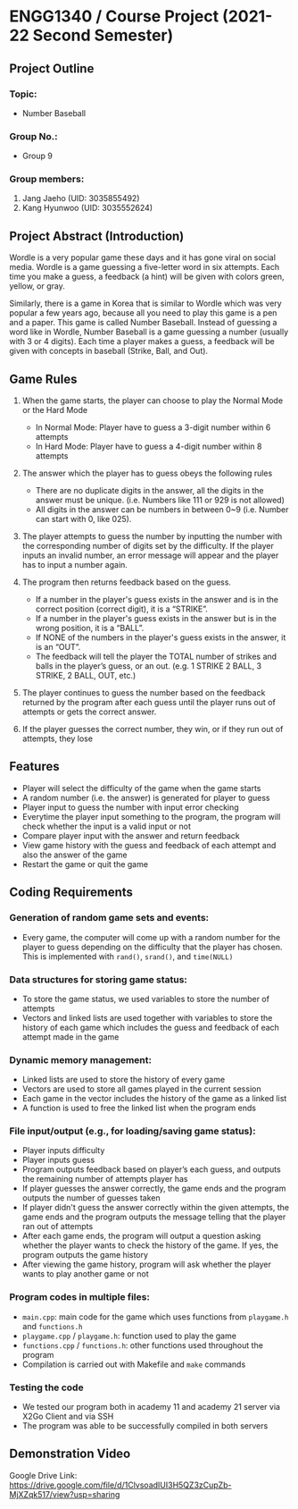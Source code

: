 # ENGG1340 / Course Project (2021-22 Second Semester)
## Project Outline
### Topic:
- Number Baseball
### Group No.:
- Group 9
### Group members:
1. Jang Jaeho (UID: 3035855492)
2. Kang Hyunwoo (UID: 3035552624)


## Project Abstract (Introduction)
Wordle is a very popular game these days and it has gone viral on social media. Wordle is a game guessing a five-letter word in six attempts. Each time you make a guess, a feedback (a hint) will be given with colors green, yellow, or gray.

Similarly, there is a game in Korea that is similar to Wordle which was very popular a few years ago, because all you need to play this game is a pen and a paper. This game is called Number Baseball. Instead of guessing a word like in Wordle, Number Baseball is a game guessing a number (usually with 3 or 4 digits). Each time a player makes a guess, a feedback will be given with concepts in baseball (Strike, Ball, and Out).


## Game Rules
1. When the game starts, the player can choose to play the Normal Mode or the Hard Mode
    - In Normal Mode: Player have to guess a 3-digit number within 6 attempts
    - In Hard Mode: Player have to guess a 4-digit number within 8 attempts

2. The answer which the player has to guess obeys the following rules
	- There are no duplicate digits in the answer, all the digits in the answer must be unique. (i.e. Numbers like 111 or 929 is not allowed)
	- All digits in the answer can be numbers in between 0~9 (i.e. Number can start with 0, like 025).

3. The player attempts to guess the number by inputting the number with the corresponding number of digits set by the difficulty. If the player inputs an invalid number, an error message will appear and the player has to input a number again.

4. The program then returns feedback based on the guess.
	- If a number in the player's guess exists in the answer and is in the correct position (correct digit), it is a “STRIKE”.
	- If a number in the player's guess exists in the answer but is in the wrong position, it is a “BALL”.
	- If NONE of the numbers in the player's guess exists in the answer, it is an “OUT”.
	- The feedback will tell the player the TOTAL number of strikes and balls in the player’s guess, or an out. (e.g. 1 STRIKE 2 BALL, 3 STRIKE, 2 BALL, OUT, etc.)


5. The player continues to guess the number based on the feedback returned by the program after each guess until the player runs out of attempts or gets the correct answer.

6. If the player guesses the correct number, they win, or if they run out of attempts, they lose

## Features
- Player will select the difficulty of the game when the game starts
- A random number (i.e. the answer) is generated for player to guess
- Player input to guess the number with input error checking
- Everytime the player input something to the program, the program will check whether the input is a valid input or not
- Compare player input with the answer and return feedback
- View game history with the guess and feedback of each attempt and also the answer of the game
- Restart the game or quit the game


## Coding Requirements
### Generation of random game sets and events:
- Every game, the computer will come up with a random number for the player to guess depending on the difficulty that the player has chosen. This is implemented with `rand()`, `srand()`, and `time(NULL)`

### Data structures for storing game status:
- To store the game status, we used variables to store the number of attempts
- Vectors and linked lists are used together with variables to store the history of each game which includes the guess and feedback of each attempt made in the game

### Dynamic memory management:
- Linked lists are used to store the history of every game
- Vectors are used to store all games played in the current session
- Each game in the vector includes the history of the game as a linked list
- A function is used to free the linked list when the program ends

### File input/output (e.g., for loading/saving game status):
- Player inputs difficulty
- Player inputs guess
- Program outputs feedback based on player’s each guess, and outputs the remaining number of attempts player has
- If player guesses the answer correctly, the game ends and the program outputs the number of guesses taken
- If player didn't guess the answer correctly within the given attempts, the game ends and the program outputs the message telling that the player ran out of attempts
- After each game ends, the program will output a question asking whether the player wants to check the history of the game. If yes, the program outputs the game history
- After viewing the game history, program will ask whether the player wants to play another game or not

### Program codes in multiple files:
- `main.cpp`: main code for the game which uses functions from `playgame.h` and `functions.h`
- `playgame.cpp` / `playgame.h`: function used to play the game
- `functions.cpp` / `functions.h`: other functions used throughout the program
- Compilation is carried out with Makefile and `make` commands

### Testing the code
- We tested our program both in academy 11 and academy 21 server via X2Go Client and via SSH
- The program was able to be successfully compiled in both servers

## Demonstration Video
Google Drive Link: https://drive.google.com/file/d/1ClvsoadIUI3H5QZ3zCupZb-MjXZqk517/view?usp=sharing
